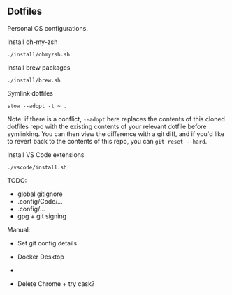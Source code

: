 ## Dotfiles

Personal OS configurations.

Install oh-my-zsh
```
./install/ohmyzsh.sh
```

Install brew packages
```
./install/brew.sh
```

Symlink dotfiles
```
stow --adopt -t ~ .
```

Note: if there is a conflict, `--adopt` here replaces the contents of this cloned dotfiles repo with the existing contents of your relevant dotfile before symlinking. You can then view the difference with a git diff, and if you'd like to revert back to the contents of this repo, you can `git reset --hard`.

Install VS Code extensions
```
./vscode/install.sh
```

TODO:
- global gitignore
- .config/Code/...
- .config/...
- gpg + git signing

Manual:
- Set git config details
- Docker Desktop
- 

- Delete Chrome + try cask? 
